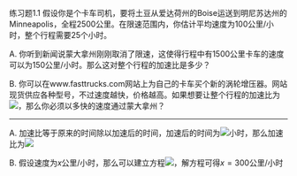 练习题1.1 假设你是个卡车司机，要将土豆从爱达荷州的Boise运送到明尼苏达州的Minneapolis，全程2500公里。在限速范围内，你估计平均速度为100公里/小时，整个行程需要25个小时。

A. 你听到新闻说蒙大拿州刚刚取消了限速，这使得行程中有1500公里卡车的速度可以为150公里/小时。那么这对整个行程的加速比是多少？

B. 你可以在www.fasttrucks.com网站上为自己的卡车买个新的涡轮增压器。网站现货供应各种型号，不过速度越快，价格越高。如果想要让整个行程的加速比为![](http://latex.codecogs.com/gif.latex?\1.67\times)，那么你必须以多快的速度通过蒙大拿州？

---
A. 加速比等于原来的时间除以加速后的时间，加速后的时间为![](http://latex.codecogs.com/gif.latex?\\frac{1500}{150}+\frac{2500-1500}{100}=20)小时，那么加速比为![](http://latex.codecogs.com/gif.latex?\\frac{25}{20}=1.25\times)

B. 假设速度为$x$公里/小时，那么可以建立方程![](http://latex.codecogs.com/gif.latex?\\frac{25}{\frac{2500-1500}{100}+\frac{1500}{x}}=1.67)，解方程可得$x=300$公里/小时

